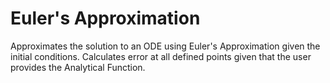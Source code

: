 <h1>Euler's Approximation</h1>
<p>Approximates the solution to an ODE using Euler's Approximation given the initial conditions. Calculates error at all defined points given that the user provides the Analytical Function.</p>
